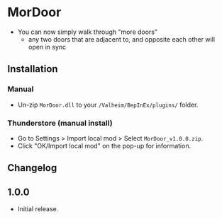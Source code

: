 # MorDoor

  * You can now simply walk through "more doors"
      * any two doors that are adjacent to, and opposite each other will open in sync

## Installation

### Manual

  * Un-zip `MorDoor.dll` to your `/Valheim/BepInEx/plugins/` folder.

### Thunderstore (manual install)

  * Go to Settings > Import local mod > Select `MorDoor_v1.0.0.zip`.
  * Click "OK/Import local mod" on the pop-up for information.

## Changelog

## 1.0.0

  * Initial release.